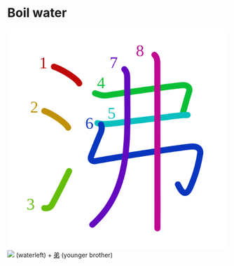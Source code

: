 # Boil water
![6cb8](../Kanji/kanji-colorize/6cb8.svg)
![](http://www.kanjidamage.com/assets/radsmall/water-4770d222295684a6fc1b8e8cec486da119e1bcc2eac91d06622b4671e0098359.jpg) (waterleft) + [弟](弟.md) (younger brother) 